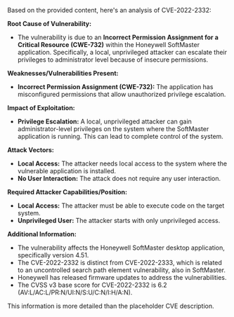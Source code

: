 Based on the provided content, here's an analysis of CVE-2022-2332:

**Root Cause of Vulnerability:**

*   The vulnerability is due to an **Incorrect Permission Assignment for a Critical Resource (CWE-732)** within the Honeywell SoftMaster application. Specifically, a local, unprivileged attacker can escalate their privileges to administrator level because of insecure permissions.

**Weaknesses/Vulnerabilities Present:**

*   **Incorrect Permission Assignment (CWE-732):** The application has misconfigured permissions that allow unauthorized privilege escalation.

**Impact of Exploitation:**

*   **Privilege Escalation:** A local, unprivileged attacker can gain administrator-level privileges on the system where the SoftMaster application is running. This can lead to complete control of the system.

**Attack Vectors:**

*   **Local Access:** The attacker needs local access to the system where the vulnerable application is installed.
*   **No User Interaction:**  The attack does not require any user interaction.

**Required Attacker Capabilities/Position:**

*   **Local Access:** The attacker must be able to execute code on the target system.
*   **Unprivileged User:** The attacker starts with only unprivileged access.

**Additional Information:**

*   The vulnerability affects the Honeywell SoftMaster desktop application, specifically version 4.51.
*   The CVE-2022-2332 is distinct from CVE-2022-2333, which is related to an uncontrolled search path element vulnerability, also in SoftMaster.
*   Honeywell has released firmware updates to address the vulnerabilities.
*   The CVSS v3 base score for CVE-2022-2332 is 6.2 (AV:L/AC:L/PR:N/UI:N/S:U/C:N/I:H/A:N).

This information is more detailed than the placeholder CVE description.